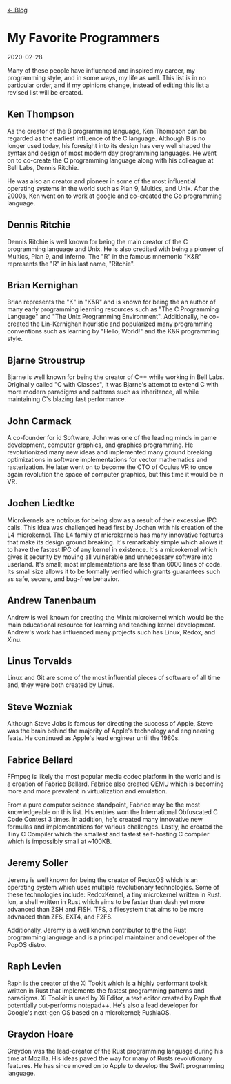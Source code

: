 [<- Blog](README.md)

# My Favorite Programmers
2020-02-28

Many of these people have influenced and inspired my career, my programming style, and in some ways, my life as well. This list is in no particular order, and if my opinions change, instead of editing this list a revised list will be created.

## Ken Thompson
As the creator of the B programming language, Ken Thompson can be regarded as the earliest influence of the C language. Although B is no longer used today, his foresight into its design has very well shaped the syntax and design of most modern day programming languages. He went on to co-create the C programming language along with his colleague at Bell Labs, Dennis Ritchie.

He was also an creator and pioneer in some of the most influential operating systems in the world such as Plan 9, Multics, and Unix. After the 2000s, Ken went on to work at google and co-created the Go programming language.

## Dennis Ritchie
Dennis Ritchie is well known for being the main creator of the C programming language and Unix. He is also credited with being a pioneer of Multics, Plan 9, and Inferno. The "R" in the famous mnemonic "K&R" represents the "R" in his last name, "Ritchie".

## Brian Kernighan
Brian represents the "K" in "K&R" and is known for being the an author of many early programming learning resources such as "The C Programming Language" and "The Unix Programming Environment". Additionally, he co-created the Lin-Kernighan heuristic and popularized many programming conventions such as learning by "Hello, World!" and the K&R programming style.

## Bjarne Stroustrup
Bjarne is well known for being the creator of C++ while working in Bell Labs. Originally called "C with Classes", it was Bjarne's attempt to extend C with more modern paradigms and patterns such as inheritance, all while maintaining C's blazing fast performance.

## John Carmack
A co-founder for id Software, John was one of the leading minds in game development, computer graphics, and graphics programming. He revolutionized many new ideas and implemented many ground breaking optimizations in software implementations for vector mathematics and rasterization. He later went on to become the CTO of Oculus VR to once again revolution the space of computer graphics, but this time it would be in VR.

## Jochen Liedtke
Microkernels are notrious for being slow as a result of their excessive IPC calls. This idea was challenged head first by Jochen with his creation of the L4 microkernel. The L4 family of microkernels has many innovative features that make its design ground breaking. It's remarkably simple which allows it to have the fastest IPC of any kernel in existence. It's a microkernel which gives it security by moving all vulnerable and unnecessary software into userland. It's small; most implementations are less than 6000 lines of code. Its small size allows it to be formally verified which grants guarantees such as safe, secure, and bug-free behavior.

## Andrew Tanenbaum
Andrew is well known for creating the Minix microkernel which would be the main educational resource for learning and teaching kernel development. Andrew's work has influenced many projects such has Linux, Redox, and Xinu.

## Linus Torvalds
Linux and Git are some of the most influential pieces of software of all time and, they were both created by Linus.

## Steve Wozniak
Although Steve Jobs is famous for directing the success of Apple, Steve was the brain behind the majority of Apple's technology and engineering feats. He continued as Apple's lead engineer until the 1980s.

## Fabrice Bellard
FFmpeg is likely the most popular media codec platform in the world and is a creation of Fabrice Bellard. Fabrice also created QEMU which is becoming more and more prevalent in virtualization and emulation.

From a pure computer science standpoint, Fabrice may be the most knowledgeable on this list. His entries won the International Obfuscated C Code Contest 3 times. In addition, he's created many innovative new formulas and implementations for various challenges. Lastly, he created the Tiny C Compiler which the smallest and fastest self-hosting C compiler which is impossibly small at ~100KB.

## Jeremy Soller
Jeremy is well known for being the creator of RedoxOS which is an operating system which uses multiple revolutionary technologies. Some of these technologies include: RedoxKernel, a tiny microkernel written in Rust. Ion, a shell written in Rust which aims to be faster than dash yet more advanced than ZSH and FISH. TFS, a filesystem that aims to be more advnaced than ZFS, EXT4, and F2FS.

Additionally, Jeremy is a well known contributor to the the Rust programming language and is a principal maintainer and developer of the PopOS distro.

## Raph Levien
Raph is the creator of the Xi Tookit which is a highly performant toolkit written in Rust that implements the fastest programming patterns and paradigms. Xi Toolkit is used by Xi Editor, a text editor created by Raph that potentially out-performs notepad++. He's also a lead developer for Google's next-gen OS based on a microkernel; FushiaOS.

## Graydon Hoare
Graydon was the lead-creator of the Rust programming language during his time at Mozilla. His ideas paved the way for many of Rusts revolutionary features. He has since moved on to Apple to develop the Swift programming language.
